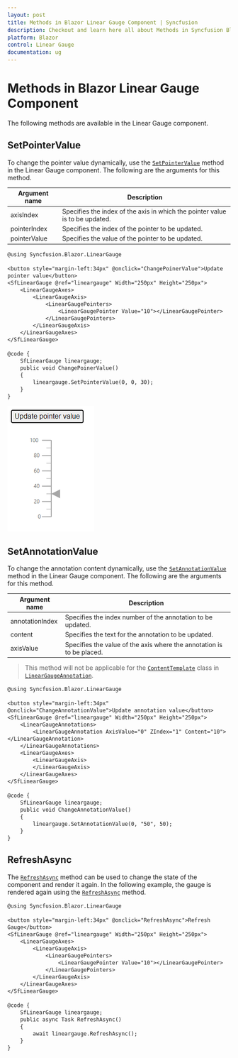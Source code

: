 ```yaml
---
layout: post
title: Methods in Blazor Linear Gauge Component | Syncfusion
description: Checkout and learn here all about Methods in Syncfusion Blazor Linear Gauge component and much more.
platform: Blazor
control: Linear Gauge
documentation: ug
---
```


# Methods in Blazor Linear Gauge Component

The following methods are available in the Linear Gauge component.

## SetPointerValue

To change the pointer value dynamically, use the [`SetPointerValue`](https://help.syncfusion.com/cr/blazor/Syncfusion.Blazor.LinearGauge.SfLinearGauge.html#Syncfusion_Blazor_LinearGauge_SfLinearGauge_SetPointerValue_System_Int32_System_Int32_System_Double_) method in the Linear Gauge component. The following are the arguments for this method.

|   Argument name      |   Description                            |
|----------------------| -----------------------------------------|
|     axisIndex        |    Specifies the index of the axis in which the pointer value is to be updated.|
|     pointerIndex     |    Specifies the index of the pointer to be updated.           |
|     pointerValue            |    Specifies the value of the pointer to be updated.           |

```cshtml
@using Syncfusion.Blazor.LinearGauge

<button style="margin-left:34px" @onclick="ChangePoinerValue">Update pointer value</button>
<SfLinearGauge @ref="lineargauge" Width="250px" Height="250px">
    <LinearGaugeAxes>
        <LinearGaugeAxis>
            <LinearGaugePointers>
                <LinearGaugePointer Value="10"></LinearGaugePointer>
            </LinearGaugePointers>
        </LinearGaugeAxis>
    </LinearGaugeAxes>
</SfLinearGauge>

@code {
    SfLinearGauge lineargauge;
    public void ChangePoinerValue()
    {
        lineargauge.SetPointerValue(0, 0, 30);
    }
}
```

![Calling methods in linear gauge](./images/gauge-method.png)

## SetAnnotationValue

To change the annotation content dynamically, use the [`SetAnnotationValue`](https://help.syncfusion.com/cr/blazor/Syncfusion.Blazor.LinearGauge.SfLinearGauge.html#Syncfusion_Blazor_LinearGauge_SfLinearGauge_SetAnnotationValue_System_Int32_System_String_System_Int32_) method in the Linear Gauge component. The following are the arguments for this method.

|   Argument name      |   Description                            |
|----------------------| -----------------------------------------|
|     annotationIndex  |    Specifies the index number of the annotation to be updated. |
|     content          |    Specifies the text for the annotation to be updated.        |
|     axisValue        |    Specifies the value of the axis where the annotation is to be placed.|

> This method will not be applicable for the [`ContentTemplate`](https://help.syncfusion.com/cr/blazor/Syncfusion.Blazor.LinearGauge.LinearGaugeAnnotation.html#Syncfusion_Blazor_LinearGauge_LinearGaugeAnnotation_ContentTemplate) class in [`LinearGaugeAnnotation`](https://help.syncfusion.com/cr/blazor/Syncfusion.Blazor.LinearGauge.LinearGaugeAnnotation.html).

```cshtml
@using Syncfusion.Blazor.LinearGauge

<button style="margin-left:34px" @onclick="ChangeAnnotationValue">Update annotation value</button>
<SfLinearGauge @ref="lineargauge" Width="250px" Height="250px">
    <LinearGaugeAnnotations>
        <LinearGaugeAnnotation AxisValue="0" ZIndex="1" Content="10"></LinearGaugeAnnotation>
    </LinearGaugeAnnotations>
    <LinearGaugeAxes>
        <LinearGaugeAxis>
        </LinearGaugeAxis>
    </LinearGaugeAxes>
</SfLinearGauge>

@code {
    SfLinearGauge lineargauge;
    public void ChangeAnnotationValue()
    {
        lineargauge.SetAnnotationValue(0, "50", 50);
    }
}
```

## RefreshAsync

The [`RefreshAsync`](https://help.syncfusion.com/cr/blazor/Syncfusion.Blazor.LinearGauge.SfLinearGauge.html#methods) method can be used to change the state of the component and render it again. In the following example, the gauge is rendered again using the [`RefreshAsync`](https://help.syncfusion.com/cr/blazor/Syncfusion.Blazor.LinearGauge.SfLinearGauge.html#methods) method.

```cshtml
@using Syncfusion.Blazor.LinearGauge

<button style="margin-left:34px" @onclick="RefreshAsync">Refresh Gauge</button>
<SfLinearGauge @ref="lineargauge" Width="250px" Height="250px">
    <LinearGaugeAxes>
        <LinearGaugeAxis>
            <LinearGaugePointers>
                <LinearGaugePointer Value="10"></LinearGaugePointer>
            </LinearGaugePointers>
        </LinearGaugeAxis>
    </LinearGaugeAxes>
</SfLinearGauge>

@code {
    SfLinearGauge lineargauge;
    public async Task RefreshAsync()
    {
        await lineargauge.RefreshAsync();
    }
}
```